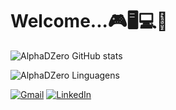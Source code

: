 # Welcome...🎮🖥️💻📱
![AlphaDZero GitHub stats](https://github-readme-stats.vercel.app/api?username=AlphaDZero&show_icons=true&theme=radical)

![AlphaDZero Linguagens](https://github-readme-stats.vercel.app/api/top-langs/?username=AlphaDZero&theme=radical)

[![Gmail](https://img.shields.io/badge/Gmail-D14836?style=for-the-badge&logo=gmail&logoColor=white)](mailto:andrebezerque@gmail.com)
[![LinkedIn](https://img.shields.io/badge/LinkedIn-0077B5?style=for-the-badge&logo=linkedin&logoColor=white)](https://www.linkedin.com/in/lordmarques/)
